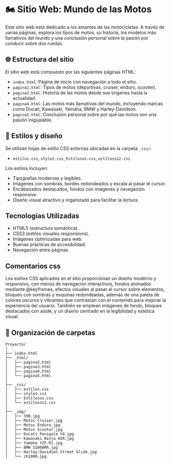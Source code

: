 # 🏍️ Sitio Web: Mundo de las Motos

Este sitio web está dedicado a los amantes de las motocicletas. A través de varias páginas, explora los tipos de motos, su historia, los modelos más llamativos del mundo y una conclusión personal sobre la pasión por conducir sobre dos ruedas.

## 🌐 Estructura del sitio

El sitio web está compuesto por las siguientes páginas HTML:

- `index.html`: Página de inicio con navegación a todo el sitio.
- `pagina2.html`: Tipos de motos (deportivas, cruiser, enduro, scooter).
- `pagina3.html`: Historia de las motos desde sus orígenes hasta la actualidad.
- `pagina4.html`: Las motos más llamativas del mundo, incluyendo marcas como Ducati, Kawasaki, Yamaha, BMW y Harley-Davidson.
- `pagina5.html`: Conclusión personal sobre por qué las motos son una pasión inigualable.

## 🎨 Estilos y diseño

Se utilizan hojas de estilo CSS externas ubicadas en la carpeta `_css/`:

- `estilos.css`, `style1.css`, `Estilosos.css`, `estilosos2.css`

Los estilos incluyen:

- Tipografías modernas y legibles.
- Imágenes con sombras, bordes redondeados y escala al pasar el cursor.
- Encabezados destacados, fondos con imágenes y navegación responsive.
- Diseño visual atractivo y organizado para facilitar la lectura.

## Tecnologías Utilizadas

- HTML5 (estructura semántica).
- CSS3 (estilos visuales responsivos).
- Imágenes optimizadas para web.
- Buenas prácticas de accesibilidad.
- Navegación entre páginas.

## Comentarios css

Los estilos CSS aplicados en el sitio proporcionan un diseño moderno y responsivo, con menús de navegación interactivos, fondos animados mediante @keyframes, efectos visuales al pasar el cursor sobre elementos, bloques con sombras y esquinas redondeadas, además de una paleta de colores oscuros y vibrantes que contrastan con el contenido para mejorar la experiencia del usuario. También se emplean imágenes de fondo, bloques destacados con aside, y un diseño centrado en la legibilidad y estética visual.
## 📁 Organización de carpetas

```plaintext
Proyecto/
│
├── index.html
├── _html/
│   ├── pagina2.html
│   ├── pagina3.html
│   ├── pagina4.html
│   └── pagina5.html
│
├── _css/
│   ├── estilos.css
│   ├── style1.css
│   ├── Estilosos.css
│   └── estilosos2.css
│
├── _img/
│   ├── 390.jpg
│   ├── Motos Cruiser.jpg
│   ├── Motos Enduro.jpg
│   ├── Motos Scooter.jpg
│   ├── Ducati Panigale V4.jpg
│   ├── Kawasaki Ninja H2R.jpg
│   ├── Yamaha YZF-R1.jpg
│   ├── BMW S1000RR.jpg
│   ├── Harley-Davidson Street Glide.jpg
│   └── zh1000.jpg

   

